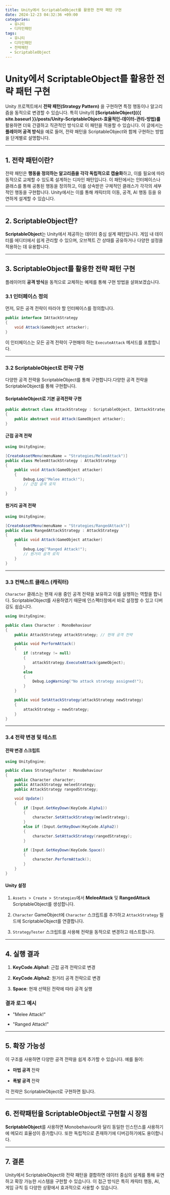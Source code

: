 ```yaml
---
title: Unity에서 ScriptableObject를 활용한 전략 패턴 구현
date: 2024-12-23 04:32:36 +09:00
categories:
  - 유니티
  - 디자인패턴
tags:
  - 유니티
  - 디자인패턴
  - 전략패턴
  - ScriptableObject
---
```



# **Unity에서 ScriptableObject를 활용한 전략 패턴 구현**

Unity 프로젝트에서 **전략 패턴(Strategy Pattern)** 을 구현하면 특정 행동이나 알고리즘을 동적으로 변경할 수 있습니다. 특히 Unity의 **[ScriptableObject]({{ site.baseurl }}/posts/Unity-ScriptableObject-효율적인-데이터-관리-방법)를** 활용하면 더욱 간결하고 직관적인 방식으로 이 패턴을 적용할 수 있습니다. 이 글에서는 **플레이어 공격 방식**을 예로 들어, 전략 패턴을 ScriptableObject와 함께 구현하는 방법을 단계별로 설명합니다.

---

## **1. 전략 패턴이란?**

전략 패턴은 **행동을 정의하는 알고리즘을 각각 독립적으로 캡슐화**하고, 이를 필요에 따라 동적으로 교체할 수 있도록 설계하는 디자인 패턴입니다. 이 패턴에서는 인터페이스나 클래스를 통해 공통된 행동을 정의하고, 이를 상속받은 구체적인 클래스가 각각의 세부적인 행동을 구현합니다. Unity에서는 이를 통해 캐릭터의 이동, 공격, AI 행동 등을 유연하게 설계할 수 있습니다.

---

## **2. ScriptableObject란?**

**ScriptableObject**는 Unity에서 제공하는 데이터 중심 설계 패턴입니다. 게임 내 데이터를 에디터에서 쉽게 관리할 수 있으며, 오브젝트 간 상태를 공유하거나 다양한 설정을 적용하는 데 유용합니다.

---

## **3. ScriptableObject를 활용한 전략 패턴 구현**

플레이어의 **공격 방식**을 동적으로 교체하는 예제를 통해 구현 방법을 살펴보겠습니다.

### **3.1 인터페이스 정의**

먼저, 모든 공격 전략이 따라야 할 인터페이스를 정의합니다.
```c#
public interface IAttackStrategy
{
    void Attack(GameObject attacker);
}
```
이 인터페이스는 모든 공격 전략이 구현해야 하는 `ExecuteAttack` 메서드를 포함합니다.

---

### **3.2 ScriptableObject로 전략 구현**

다양한 공격 전략을 ScriptableObject를 통해 구현합니다.다양한 공격 전략을 ScriptableObject를 통해 구현합니다. 
#### **ScriptableObject로 기본 공격전략 구현**

```c#
public abstract class AttackStrategy : ScriptableObject, IAttackStrategy
{ 
    public abstract void Attack(GameObject attacker); 
}
```

#### **근접 공격 전략**

```c#
using UnityEngine;

[CreateAssetMenu(menuName = "Strategies/MeleeAttack")]
public class MeleeAttackStrategy : AttackStrategy
{
    public void Attack(GameObject attacker)
    {
        Debug.Log("Melee Attack!");
        // 근접 공격 로직
    }
}
```

#### **원거리 공격 전략**

```c#
using UnityEngine;

[CreateAssetMenu(menuName = "Strategies/RangedAttack")]
public class RangedAttackStrategy : AttackStrategy
{
    public void Attack(GameObject attacker)
    {
        Debug.Log("Ranged Attack!");
        // 원거리 공격 로직
    }
}
```

---

### **3.3 컨텍스트 클래스 (캐릭터)**

`Character` 클래스는 현재 사용 중인 공격 전략을 보유하고 이를 실행하는 역할을 합니다. ScriptableObject를 사용하였기 때문에 인스펙터창에서 바로 설정할 수 있고 디버깅도 쉽습니다.

```c#
using UnityEngine;

public class Character : MonoBehaviour
{
    public AttackStrategy attackStrategy; // 현재 공격 전략

    public void PerformAttack()
    {
        if (strategy != null)
        {
            attackStrategy.ExecuteAttack(gameObject);
        }
        else
        {
            Debug.LogWarning("No attack strategy assigned!");
        }
    }

    public void SetAttackStrategy(attackStrategy newStrategy)
    {
        attackStrategy = newStrategy;
    }
}
```

---

### **3.4 전략 변경 및 테스트**

#### **전략 변경 스크립트**

```c#
using UnityEngine;

public class StrategyTester : MonoBehaviour
{
    public Character character;
    public AttackStrategy meleeStrategy;
    public AttackStrategy rangedStrategy;

    void Update()
    {
        if (Input.GetKeyDown(KeyCode.Alpha1))
        {
            character.SetAttackStrategy(meleeStrategy);
        }
        else if (Input.GetKeyDown(KeyCode.Alpha2))
        {
            character.SetAttackStrategy(rangedStrategy);
        }

        if (Input.GetKeyDown(KeyCode.Space))
        {
            character.PerformAttack();
        }
    }
}
```

#### **Unity 설정**

1. `Assets > Create > Strategies`에서 **MeleeAttack** 및 **RangedAttack** ScriptableObject를 생성합니다.
    
2. `Character` GameObject에 `Character` 스크립트를 추가하고 `AttackStrategy` 필드에 ScriptableObject를 연결합니다.
    
3. `StrategyTester` 스크립트를 사용해 전략을 동적으로 변경하고 테스트합니다.
    

---

## **4. 실행 결과**

1. **KeyCode.Alpha1**: 근접 공격 전략으로 변경
    
2. **KeyCode.Alpha2**: 원거리 공격 전략으로 변경
    
3. **Space**: 현재 선택된 전략에 따라 공격 실행
    

### **결과 로그 예시**

- "Melee Attack!"
    
- "Ranged Attack!"
    

---

## **5. 확장 가능성**

이 구조를 사용하면 다양한 공격 전략을 쉽게 추가할 수 있습니다. 예를 들어:

- **마법 공격** 전략
    
- **폭발 공격** 전략
    

각 전략은 ScriptableObject로 구현하면 됩니다.

---

## **6. 전략패턴을 ScriptableObject로 구현할 시 장점**

**ScriptableObject**를 사용하면 Monobehaviour와 달리 동일한 인스턴스를 사용하기에 메모리 효율성이 증가합니다. 또한 독립적으로 존재하기에 디버깅하기에도 용이합니다.

---
## **7. 결론**

Unity에서 ScriptableObject와 전략 패턴을 결합하면 데이터 중심의 설계를 통해 유연하고 확장 가능한 시스템을 구현할 수 있습니다. 이 접근 방식은 특히 캐릭터 행동, AI, 게임 규칙 등 다양한 상황에서 효과적으로 사용할 수 있습니다.